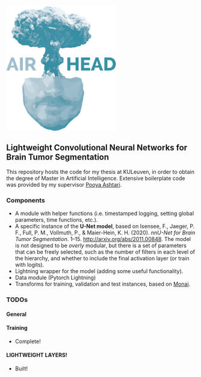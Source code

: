 ![](docs/airhead_logo.png)
 
## Lightweight Convolutional Neural Networks for Brain Tumor Segmentation  

This repository hosts the code for my thesis at KULeuven, in order to obtain the degree of Master in Artificial Intelligence. Extensive boilerplate code was provided by my supervisor [Pooya Ashtari](https://www.kuleuven.be/wieiswie/nl/person/00129604).

### Components

* A module with helper functions (i.e. timestamped logging, setting global parameters, time functions, etc.).
* A specific instance of the **U-Net model**, based on Isensee, F., Jaeger, P. F., Full, P. M., Vollmuth, P., & Maier-Hein, K. H. (2020). _nnU-Net for Brain Tumor Segmentation_. 1–15. http://arxiv.org/abs/2011.00848. The model is not designed to be *overly* modular, but there is a set of parameters that can be freely selected, such as the number of filters in each level of the hierarchy, and whether to include the final activation layer (or train with logits).
* Lightning wrapper for the model (adding some useful functionality).
* Data module (Pytorch Lightning)
* Transforms for training, validation and test instances, based on [Monai](https://monai.io/).


### TODOs  

#### General

#### Training
  * Complete!
  
#### LIGHTWEIGHT LAYERS!
  * Built!